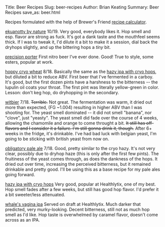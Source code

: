Title: Beer Recipes
Slug: beer-recipes
Author: Brian Keating
Summary: Beer Recipes
save_as: beer.html

Recipes formulated with the help of Brewer's Friend [recipe calculator](https://www.brewersfriend.com/homebrew/recipe/calculator).

[ekuanotty by nature](beer/ekuaknottybynature.htm) 10/19. Very good, everybody likes it. Hop smell and esp. flavor are strong as fuck. It's got a dank taste and the mouthfeel seems thick. If I was to tweak it, I'd dilute it a bit to make it a session, dial back the dryhops slightly, and up the bittering hops a *tiny* bit.

[precision porter](beer/porter.html) First nitro beer I've ever done. Good! True to style, some esters, popular at work.

[hoppy cryo wheat](beer/hoppywheat.htm) 8/18. Basically the same as the [hazy ipa with cryo hops](beer/hazyipa.htm), but diluted a bit to reduce ABV. First beer that I've fermented in a carboy. It's good, but the first dozen pints have a harshness to the bitterness -- the lupulin oil coats your throat. The first pint was literally yellow-green in color. Lesson: don't keg hop, do dryhopping in the secondary.

[witbier](beer/haolewitbier.htm) 7/18. <s>Terrible.</s> Not great. The fermentation was warm, it dried out more than expected, (FG ~1.004) resulting in higher ABV than I was shooting for. The yeast smell dominated -- it did not smell "banana", nor "clove", just "yeasty". The yeast smell did fade over the course of 4 weeks, allowing the chamomile and orange to come throught a bit. <s>It still has off-flavors and I consider it a failure. I'm still gonna drink it, though.</s> After 6+ weeks in the fridge, it's drinkable. I've had bad luck with belgian yeast, I'm going to be sticking with british yeast from now on.

[obligatory pale ale](beer/obligatorypaleale.htm) 7/18. Good, pretty similar to the cryo hazy. It's not very clear, possibly due to dryhop haze (this is only after the first few pints). The fruitiness of the yeast comes through, as does the dankness of the hops. It dried out over time, increasing the perceived bitterness, but it remained drinkable and pretty good. I'll be using this as a base recipe for my pale ales going forward.

[hazy ipa with cryo hops](beer/hazyipa.htm) Very good, popular at Healthlytix, one of my best. Hop smell fades after a few weeks, but still has good hop flavor. I'd prefer it a bit sweeter/less attenuated.  

[whale's vagina ipa](beer/whalesvaginaipa.html) Served on draft at Healthlytix. Much darker that predicted, very murky-looking. Decent bitterness, still not as much hop smell as I'd like. Hop taste is overwhelmed by caramel flavor, doesn't come across as an IPA.
